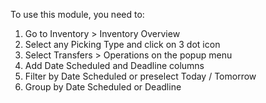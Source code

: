 To use this module, you need to:

1. Go to Inventory > Inventory Overview
1. Select any Picking Type and click on 3 dot icon
1. Select Transfers > Operations on the popup menu
1. Add Date Scheduled and Deadline columns
1. Filter by Date Scheduled or preselect Today / Tomorrow
1. Group by Date Scheduled or Deadline
